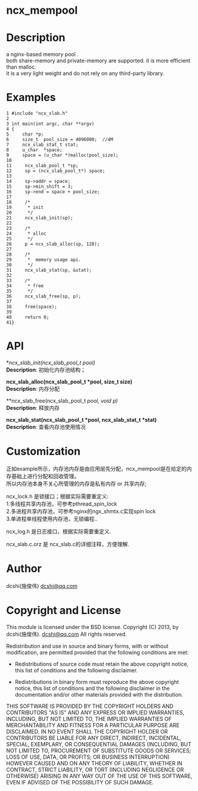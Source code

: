 ncx_mempool
======================

Description
===========

a nginx-based memory pool . <br/>
both share-memory and private-memory are supported. it is more efficient than malloc.<br/>
it is a very light weight and do not rely on any third-party library.

Examples
========

    1 #include "ncx_slab.h" 
    2 
    3 int main(int argc, char **argv)
    4 {
    5     char *p;                                                                                                               
    6     size_t  pool_size = 4096000;  //4M                                                                                     
    7     ncx_slab_stat_t stat;                                                                                                  
    8     u_char  *space;                                                                                                        
    9     space = (u_char *)malloc(pool_size);                                                                                   
    10                                                                                                                            
    11     ncx_slab_pool_t *sp;                                                                                                   
    12     sp = (ncx_slab_pool_t*) space;                                                                                         
    13                                                                                                                            
    14     sp->addr = space;                                                                                                      
    15     sp->min_shift = 3;                                                                                                     
    16     sp->end = space + pool_size;                                                                                           
    17                                                                                                                            
    18     /*                                                                                                                     
    19      * init                                                                                                                
    20      */                                                                                                                    
    21     ncx_slab_init(sp);                                                                                                     
    22                                                                                                                            
    23     /*                                                                                                                     
    24      * alloc                                                                                                               
    25      */                                                                                                                    
    26     p = ncx_slab_alloc(sp, 128);                                                                                           
    27                                                                                                                            
    28     /*                                                                                                                     
    29      *  memory usage api. 
    30      */                                                                                                                    
    31     ncx_slab_stat(sp, &stat);                                                                                              
    32                                                                                                                            
    33     /*                                                                                                                     
    34      * free                                                                                                                
    35      */                                                                                                                    
    36     ncx_slab_free(sp, p);                                                                                                  
    37                                                                                                                            
    38     free(space);                                                                                                           
    39                                                                                                                            
    40     return 0;
    41} 
   
API
===
**ncx_slab_init(ncx_slab_pool_t *pool)** <br/>
**Description**: 初始化内存池结构；

**ncx_slab_alloc(ncx_slab_pool_t *pool, size_t size)**<br/>
**Description**: 内存分配

**ncx_slab_free(ncx_slab_pool_t *pool, void *p)** <br/>
**Description**: 释放内存

**ncx_slab_stat(ncx_slab_pool_t *pool, ncx_slab_stat_t *stat)**<br/>
**Description**: 查看内存池使用情况

Customization
=============
正如example所示，内存池内存是由应用层先分配，ncx_mempool是在给定的内存基础上进行分配和回收管理。 <br/>
所以内存池本身不关心所管理的内存是私有内存 or 共享内存; 

ncx_lock.h 是锁接口；根据实际需要重定义: <br/>
1.多线程共享内存池，可参考pthread_spin_lock <br/>
2.多进程共享内存池，可参考nginx的ngx_shmtx.c实现spin lock <br/>
3.单进程单线程使用内存池，无锁编程..

ncx_log.h 是日志接口，根据实际需要重定义.

ncx_slab.c.orz 是 ncx_slab.c的详细注释，方便理解.

Author
======
dcshi(施俊伟) <dcshi@qq.com>

Copyright and License
=====================
This module is licensed under the BSD license.
Copyright (C) 2013, by dcshi(施俊伟). <dcshi@qq.com>
All rights reserved.

Redistribution and use in source and binary forms, with or without modification, are permitted provided that the following conditions are met:

  * Redistributions of source code must retain the above copyright notice, this list of conditions and the following disclaimer.

  * Redistributions in binary form must reproduce the above copyright notice, this list of conditions and 
      the following disclaimer in the documentation and/or other materials provided with the distribution.

THIS SOFTWARE IS PROVIDED BY THE COPYRIGHT HOLDERS AND CONTRIBUTORS "AS IS" AND ANY EXPRESS OR IMPLIED WARRANTIES, 
INCLUDING, BUT NOT LIMITED TO, THE IMPLIED WARRANTIES OF MERCHANTABILITY AND FITNESS FOR A PARTICULAR PURPOSE ARE DISCLAIMED. 
IN NO EVENT SHALL THE COPYRIGHT HOLDER OR CONTRIBUTORS BE LIABLE FOR ANY DIRECT, INDIRECT, INCIDENTAL, SPECIAL, EXEMPLARY, 
OR CONSEQUENTIAL DAMAGES (INCLUDING, BUT NOT LIMITED TO, PROCUREMENT OF SUBSTITUTE GOODS OR SERVICES; LOSS OF USE, DATA, OR PROFITS; 
OR BUSINESS INTERRUPTION) HOWEVER CAUSED AND ON ANY THEORY OF LIABILITY, WHETHER IN CONTRACT, STRICT LIABILITY, 
OR TORT (INCLUDING NEGLIGENCE OR OTHERWISE) ARISING IN ANY WAY OUT OF THE USE OF THIS SOFTWARE, EVEN IF ADVISED OF THE POSSIBILITY OF SUCH DAMAGE.

